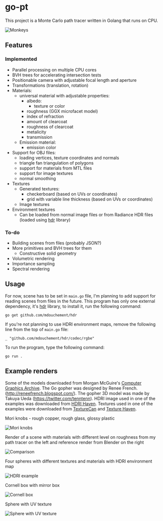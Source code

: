 # go-pt

This project is a Monte Carlo path tracer written in Golang that runs on CPU.

![Monkeys](https://i.imgur.com/t7qnzOA.png)

## Features
### Implemented
- Parallel processing on multiple CPU cores
- BVH trees for accelerating intersection tests
- Positionable camera with adjustable focal length and aperture
- Transformations (translation, rotation)
- Materials:
    - universal material with adjustable properties:
        - albedo:
            - texture or color
        - roughness (GGX microfacet model)
        - index of refraction
        - amount of clearcoat
        - roughness of clearcoat
        - metalicity
        - transmission
    - Emission material:
        - emission color
- Support for OBJ files:
    - loading vertices, texture coordinates and normals
    - triangle fan triangulation of polygons
    - support for materials from MTL files
    - support for image textures
    - normal smoothing
- Textures
    - Generated textures:
        - checkerboard (based on UVs or coordinates)
        - grid with variable line thickness (based on UVs or coordinates)
    - Image textures
- Environment textures
    - Can be loaded from normal image files or from Radiance HDR files (loaded using [hdr](https://github.com/mdouchement/hdr) library)
### To-do
- Building scenes from files (probably JSON?)
- More primitives and BVH trees for them
    - Constructive solid geometry
- Volumetric rendering
- Importance sampling
- Spectral rendering

## Usage
For now, scene has to be set in `main.go` file, I'm planning to add support for reading scenes from files in the future.
This program has only one external dependency, it's [hdr](https://github.com/mdouchement/hdr) library, to install it, run the following command:

```
go get github.com/mdouchement/hdr
```

If you're not planning to use HDRI environment maps, remove the following line from the top of `main.go` file:

```
_ "github.com/mdouchement/hdr/codec/rgbe"
```

To run the program, type the following command:

```
go run .
```

## Example renders
Some of the models downloaded from Morgan McGuire's [Computer Graphics Archive](https://casual-effects.com/data).
The Go gopher was designed by Renee French. (http://reneefrench.blogspot.com/).
The gopher 3D model was made by Takuya Ueda (https://twitter.com/tenntenn).
HDRI image used in one of the examples was downloaded from [HDRI Haven](https://hdrihaven.com/hdri/?h=river_walk_1).
Textures used in one of the examples were downloaded from [TextureCan](https://www.texturecan.com/) and [Texture Haven](https://texturehaven.com/).

Mori knobs - rough copper, rough glass, glossy plastic

![Mori knobs](https://i.imgur.com/ZKOIb0V.png)

Render of a scene with materials with different level on roughness from my path tracer on the left and reference render from Blender on the right

![Comparison](https://i.imgur.com/vzurrgh.png)

Four spheres with different textures and materials with HDRI environment map

![HDRI example](https://i.imgur.com/RAUVu5I.png)

Cornell box with mirror box

![Cornell box](https://i.imgur.com/aolJP3j.png)

Sphere with UV texture

![Sphere with UV texture](https://i.imgur.com/ZQDCjSn.png)
